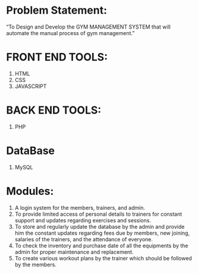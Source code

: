 # Problem Statement:
 “To Design and Develop the GYM MANAGEMENT SYSTEM that will automate the manual process of gym management.” 

# FRONT END TOOLS:

1. HTML
2. CSS
3. JAVASCRIPT

# BACK END TOOLS:
1. PHP

# DataBase
1. MySQL

# Modules:
1. A login system for the members, trainers, and admin. 
2. To provide limited access of personal details to trainers for constant support and
updates regarding exercises and sessions. 
3. To store and regularly update the database by the admin and provide him the constant
updates regarding fees due by members, new joining, salaries of the trainers, and the
attendance of everyone. 
4. To check the inventory and purchase date of all the equipments by the admin for
proper maintenance and replacement. 
5. To create various workout plans by the trainer which should be followed by the members.
